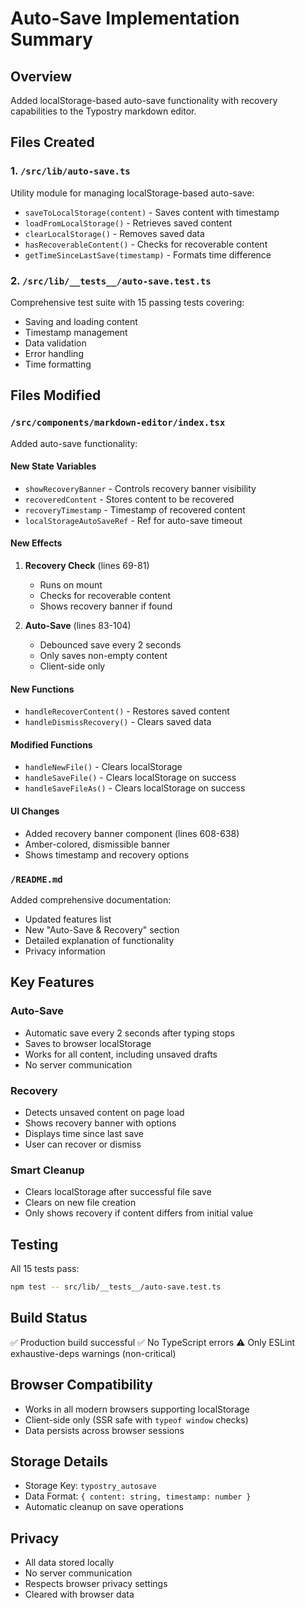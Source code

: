 # Auto-Save Implementation Summary

## Overview
Added localStorage-based auto-save functionality with recovery capabilities to the Typostry markdown editor.

## Files Created

### 1. `/src/lib/auto-save.ts`
Utility module for managing localStorage-based auto-save:
- `saveToLocalStorage(content)` - Saves content with timestamp
- `loadFromLocalStorage()` - Retrieves saved content
- `clearLocalStorage()` - Removes saved data
- `hasRecoverableContent()` - Checks for recoverable content
- `getTimeSinceLastSave(timestamp)` - Formats time difference

### 2. `/src/lib/__tests__/auto-save.test.ts`
Comprehensive test suite with 15 passing tests covering:
- Saving and loading content
- Timestamp management
- Data validation
- Error handling
- Time formatting

## Files Modified

### `/src/components/markdown-editor/index.tsx`
Added auto-save functionality:

#### New State Variables
- `showRecoveryBanner` - Controls recovery banner visibility
- `recoveredContent` - Stores content to be recovered
- `recoveryTimestamp` - Timestamp of recovered content
- `localStorageAutoSaveRef` - Ref for auto-save timeout

#### New Effects
1. **Recovery Check** (lines 69-81)
   - Runs on mount
   - Checks for recoverable content
   - Shows recovery banner if found

2. **Auto-Save** (lines 83-104)
   - Debounced save every 2 seconds
   - Only saves non-empty content
   - Client-side only

#### New Functions
- `handleRecoverContent()` - Restores saved content
- `handleDismissRecovery()` - Clears saved data

#### Modified Functions
- `handleNewFile()` - Clears localStorage
- `handleSaveFile()` - Clears localStorage on success
- `handleSaveFileAs()` - Clears localStorage on success

#### UI Changes
- Added recovery banner component (lines 608-638)
- Amber-colored, dismissible banner
- Shows timestamp and recovery options

### `/README.md`
Added comprehensive documentation:
- Updated features list
- New "Auto-Save & Recovery" section
- Detailed explanation of functionality
- Privacy information

## Key Features

### Auto-Save
- Automatic save every 2 seconds after typing stops
- Saves to browser localStorage
- Works for all content, including unsaved drafts
- No server communication

### Recovery
- Detects unsaved content on page load
- Shows recovery banner with options
- Displays time since last save
- User can recover or dismiss

### Smart Cleanup
- Clears localStorage after successful file save
- Clears on new file creation
- Only shows recovery if content differs from initial value

## Testing
All 15 tests pass:
```bash
npm test -- src/lib/__tests__/auto-save.test.ts
```

## Build Status
✅ Production build successful
✅ No TypeScript errors
⚠️ Only ESLint exhaustive-deps warnings (non-critical)

## Browser Compatibility
- Works in all modern browsers supporting localStorage
- Client-side only (SSR safe with `typeof window` checks)
- Data persists across browser sessions

## Storage Details
- Storage Key: `typostry_autosave`
- Data Format: `{ content: string, timestamp: number }`
- Automatic cleanup on save operations

## Privacy
- All data stored locally
- No server communication
- Respects browser privacy settings
- Cleared with browser data
